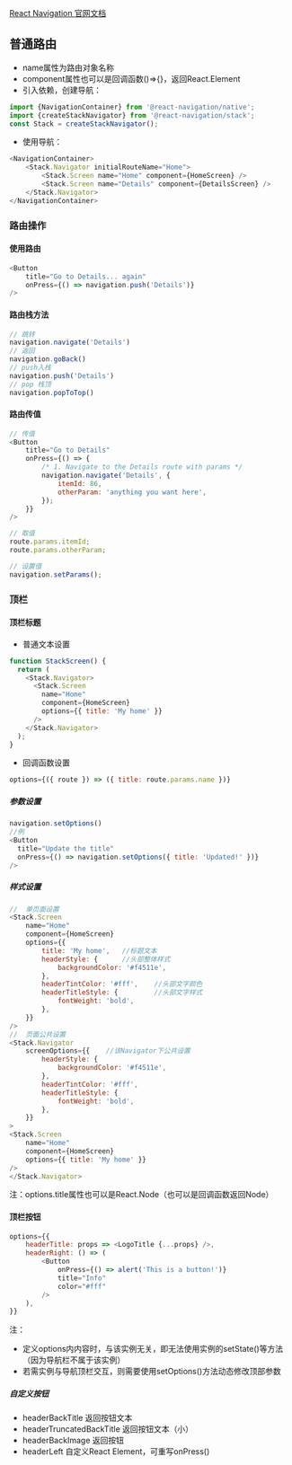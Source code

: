 [React Navigation 官网文档](https://reactnavigation.org/docs/)

## 普通路由
- name属性为路由对象名称
- component属性也可以是回调函数()=>{<View></View>}，返回React.Element
- 引入依赖，创建导航：
```js
import {NavigationContainer} from '@react-navigation/native';
import {createStackNavigator} from '@react-navigation/stack';
const Stack = createStackNavigator();
```
- 使用导航：
```js
<NavigationContainer>
    <Stack.Navigator initialRouteName="Home">
        <Stack.Screen name="Home" component={HomeScreen} />
        <Stack.Screen name="Details" component={DetailsScreen} />
    </Stack.Navigator>
</NavigationContainer>
```
### 路由操作
#### 使用路由
```js
<Button
    title="Go to Details... again"
    onPress={() => navigation.push('Details')}
/>
```
#### 路由栈方法
```js
// 跳转
navigation.navigate('Details')
// 返回
navigation.goBack()
// push入栈
navigation.push('Details')
// pop 栈顶
navigation.popToTop()
```

#### 路由传值
```js
// 传值
<Button
    title="Go to Details"
    onPress={() => {
        /* 1. Navigate to the Details route with params */
        navigation.navigate('Details', {
            itemId: 86,
            otherParam: 'anything you want here',
        });
    }}
/>

// 取值
route.params.itemId;
route.params.otherParam;

// 设置值
navigation.setParams();
```

### 顶栏
#### 顶栏标题
- 普通文本设置
```js
function StackScreen() {
  return (
    <Stack.Navigator>
      <Stack.Screen
        name="Home"
        component={HomeScreen}
        options={{ title: 'My home' }}
      />
    </Stack.Navigator>
  );
}
```
- 回调函数设置
```js
options={({ route }) => ({ title: route.params.name })}
```
##### 参数设置
```js
navigation.setOptions()
//例
<Button
  title="Update the title"
  onPress={() => navigation.setOptions({ title: 'Updated!' })}
/>
```
##### 样式设置
```js
//	单页面设置
<Stack.Screen
    name="Home"
    component={HomeScreen}
    options={{
        title: 'My home',	//标题文本
        headerStyle: {		//头部整体样式
        	backgroundColor: '#f4511e',
        },
        headerTintColor: '#fff',	//头部文字颜色
        headerTitleStyle: {			//头部文字样式
        	fontWeight: 'bold',
        },
    }}
/>
//	页面公共设置
<Stack.Navigator
    screenOptions={{	//该Navigator下公共设置
        headerStyle: {
            backgroundColor: '#f4511e',
        },
        headerTintColor: '#fff',
        headerTitleStyle: {
            fontWeight: 'bold',
        },
    }}
>
<Stack.Screen
    name="Home"
    component={HomeScreen}
    options={{ title: 'My home' }}
/>
</Stack.Navigator>
```
注：options.title属性也可以是React.Node（也可以是回调函数返回Node）

#### 顶栏按钮
```js
options={{
    headerTitle: props => <LogoTitle {...props} />,
    headerRight: () => (
        <Button
            onPress={() => alert('This is a button!')}
            title="Info"
            color="#fff"
        />
    ),
}}
```
注：
- 定义options内内容时，与该实例无关，即无法使用实例的setState()等方法（因为导航栏不属于该实例）
- 若需实例与导航顶栏交互，则需要使用setOptions()方法动态修改顶部参数

##### 自定义按钮
- headerBackTitle 返回按钮文本
- headerTruncatedBackTitle 返回按钮文本（小）
- headerBackImage 返回按钮
- headerLeft 自定义React Element，可重写onPress()
